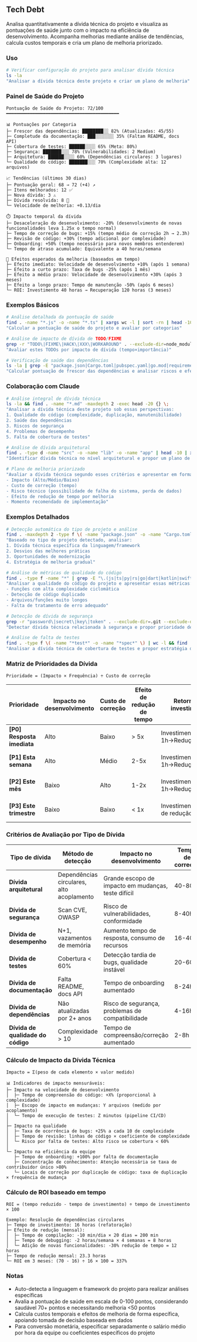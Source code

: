 ## Tech Debt

Analisa quantitativamente a dívida técnica do projeto e visualiza as pontuações de saúde junto com o impacto na eficiência de desenvolvimento. Acompanha melhorias mediante análise de tendências, calcula custos temporais e cria um plano de melhoria priorizado.

### Uso

```bash
# Verificar configuração do projeto para analisar dívida técnica
ls -la
"Analisar a dívida técnica deste projeto e criar um plano de melhoria"
```

### Painel de Saúde do Projeto

```text
Pontuação de Saúde do Projeto: 72/100
━━━━━━━━━━━━━━━━━━━━━━━━━━━━━━━━━━━━━━━━━━━

📊 Pontuações por Categoria
├─ Frescor das dependências: ████████░░ 82% (Atualizadas: 45/55)
├─ Completude da documentação: ███░░░░░░░ 35% (Faltam README, docs API)
├─ Cobertura de testes: ██████░░░░ 65% (Meta: 80%)
├─ Segurança: ███████░░░ 78% (Vulnerabilidades: 2 Medium)
├─ Arquitetura: ██████░░░░ 60% (Dependências circulares: 3 lugares)
└─ Qualidade do código: ███████░░░ 70% (Complexidade alta: 12 arquivos)

📈 Tendências (últimos 30 dias)
├─ Pontuação geral: 68 → 72 (+4) ↗️
├─ Itens melhorados: 12 ✅
├─ Nova dívida: 3 ⚠️
├─ Dívida resolvida: 8 🎉
└─ Velocidade de melhoria: +0.13/dia

⏱️ Impacto temporal da dívida
├─ Desaceleração do desenvolvimento: -20% (desenvolvimento de novas funcionalidades leva 1.25x o tempo normal)
├─ Tempo de correção de bugs: +15% (tempo médio de correção 2h → 2.3h)
├─ Revisão de código: +30% (tempo adicional por complexidade)
├─ Onboarding: +50% (tempo necessário para novos membros entenderem)
└─ Tempo de atraso acumulado: Equivalente a 40 horas/semana

🎯 Efeitos esperados da melhoria (baseados em tempo)
├─ Efeito imediato: Velocidade de desenvolvimento +10% (após 1 semana)
├─ Efeito a curto prazo: Taxa de bugs -25% (após 1 mês)
├─ Efeito a médio prazo: Velocidade de desenvolvimento +30% (após 3 meses)
├─ Efeito a longo prazo: Tempo de manutenção -50% (após 6 meses)
└─ ROI: Investimento 40 horas → Recuperação 120 horas (3 meses)
```

### Exemplos Básicos

```bash
# Análise detalhada da pontuação de saúde
find . -name "*.js" -o -name "*.ts" | xargs wc -l | sort -rn | head -10
"Calcular a pontuação de saúde do projeto e avaliar por categorias"

# Análise de impacto de dívida de TODO/FIXME
grep -r "TODO\|FIXME\|HACK\|XXX\|WORKAROUND" . --exclude-dir=node_modules --exclude-dir=.git
"Avaliar estes TODOs por impacto de dívida (tempo×importância)"

# Verificação de saúde das dependências
ls -la | grep -E "package.json|Cargo.toml|pubspec.yaml|go.mod|requirements.txt"
"Calcular pontuação de frescor das dependências e analisar riscos e efeitos de atualizações"
```

### Colaboração com Claude

```bash
# Análise integral de dívida técnica
ls -la && find . -name "*.md" -maxdepth 2 -exec head -20 {} \;
"Analisar a dívida técnica deste projeto sob essas perspectivas:
1. Qualidade do código (complexidade, duplicação, manutenibilidade)
2. Saúde das dependências
3. Riscos de segurança
4. Problemas de desempenho
5. Falta de cobertura de testes"

# Análise de dívida arquitetural
find . -type d -name "src" -o -name "lib" -o -name "app" | head -10 | xargs ls -la
"Identificar dívida técnica no nível arquitetural e propor um plano de refatoração"

# Plano de melhoria priorizado
"Avaliar a dívida técnica segundo esses critérios e apresentar em formato de tabela:
- Impacto (Alto/Médio/Baixo)
- Custo de correção (tempo)
- Risco técnico (possibilidade de falha do sistema, perda de dados)
- Efeito de redução de tempo por melhoria
- Momento recomendado de implementação"
```

### Exemplos Detalhados

```bash
# Detecção automática do tipo de projeto e análise
find . -maxdepth 2 -type f \( -name "package.json" -o -name "Cargo.toml" -o -name "pubspec.yaml" -o -name "go.mod" -o -name "pom.xml" \)
"Baseado no tipo de projeto detectado, analisar:
1. Dívida técnica específica da linguagem/framework
2. Desvios das melhores práticas
3. Oportunidades de modernização
4. Estratégia de melhoria gradual"

# Análise de métricas de qualidade do código
find . -type f -name "*" | grep -E "\.(js|ts|py|rs|go|dart|kotlin|swift|java)$" | wc -l
"Analisar a qualidade do código do projeto e apresentar essas métricas:
- Funções com alta complexidade ciclomática
- Detecção de código duplicado
- Arquivos/funções muito longos
- Falta de tratamento de erro adequado"

# Detecção de dívida de segurança
grep -r "password\|secret\|key\|token" . --exclude-dir=.git --exclude-dir=node_modules | grep -v ".env.example"
"Detectar dívida técnica relacionada à segurança e propor prioridade de correção e contramedidas"

# Análise de falta de testes
find . -type f \( -name "*test*" -o -name "*spec*" \) | wc -l && find . -type f -name "*.md" | xargs grep -l "test"
"Analisar a dívida técnica de cobertura de testes e propor estratégia de testes"
```

### Matriz de Prioridades da Dívida

```text
Prioridade = (Impacto × Frequência) ÷ Custo de correção
```

| Prioridade                 | Impacto no desenvolvimento | Custo de correção | Efeito de redução de tempo | Retorno do investimento       | Prazo de resposta  |
| -------------------------- | -------------------------- | ----------------- | -------------------------- | ----------------------------- | ------------------ |
| **[P0] Resposta imediata** | Alto                       | Baixo             | > 5x                       | Investimento 1h→Redução 5h+   | Imediato           |
| **[P1] Esta semana**       | Alto                       | Médio             | 2-5x                       | Investimento 1h→Redução 2-5h  | Dentro de 1 semana |
| **[P2] Este mês**          | Baixo                      | Alto              | 1-2x                       | Investimento 1h→Redução 1-2h  | Dentro de 1 mês    |
| **[P3] Este trimestre**    | Baixo                      | Baixo             | < 1x                       | Investimento=tempo de redução | Dentro de 3 meses  |

### Critérios de Avaliação por Tipo de Dívida

| Tipo de dívida                    | Método de detecção                        | Impacto no desenvolvimento                          | Tempo de correção |
| --------------------------------- | ----------------------------------------- | --------------------------------------------------- | ----------------- |
| **Dívida arquitetural**           | Dependências circulares, alto acoplamento | Grande escopo de impacto em mudanças, teste difícil | 40-80h            |
| **Dívida de segurança**           | Scan CVE, OWASP                           | Risco de vulnerabilidades, conformidade             | 8-40h             |
| **Dívida de desempenho**          | N+1, vazamentos de memória                | Aumento tempo de resposta, consumo de recursos      | 16-40h            |
| **Dívida de testes**              | Cobertura < 60%                           | Detecção tardia de bugs, qualidade instável         | 20-60h            |
| **Dívida de documentação**        | Falta README, docs API                    | Tempo de onboarding aumentado                       | 8-24h             |
| **Dívida de dependências**        | Não atualizadas por 2+ anos               | Risco de segurança, problemas de compatibilidade    | 4-16h             |
| **Dívida de qualidade do código** | Complexidade > 10                         | Tempo de compreensão/correção aumentado             | 2-8h              |

### Cálculo de Impacto da Dívida Técnica

```text
Impacto = Σ(peso de cada elemento × valor medido)

📊 Indicadores de impacto mensuráveis:
├─ Impacto na velocidade de desenvolvimento
│  ├─ Tempo de compreensão do código: +X% (proporcional à complexidade)
│  ├─ Escopo de impacto em mudanças: Y arquivos (medido por acoplamento)
│  └─ Tempo de execução de testes: Z minutos (pipeline CI/CD)
│
├─ Impacto na qualidade
│  ├─ Taxa de ocorrência de bugs: +25% a cada 10 de complexidade
│  ├─ Tempo de revisão: linhas de código × coeficiente de complexidade
│  └─ Risco por falta de testes: Alto risco se cobertura < 60%
│
└─ Impacto na eficiência da equipe
   ├─ Tempo de onboarding: +100% por falta de documentação
   ├─ Concentração de conhecimento: Atenção necessária se taxa de contribuidor único >80%
   └─ Locais de correção por duplicação de código: taxa de duplicação × frequência de mudança
```

### Cálculo de ROI baseado em tempo

```text
ROI = (tempo reduzido - tempo de investimento) ÷ tempo de investimento × 100

Exemplo: Resolução de dependências circulares
├─ Tempo de investimento: 16 horas (refatoração)
├─ Efeito de redução (mensal):
│  ├─ Tempo de compilação: -10 min/dia × 20 dias = 200 min
│  ├─ Tempo de debugging: -2 horas/semana × 4 semanas = 8 horas
│  └─ Adição de novas funcionalidades: -30% redução de tempo = 12 horas
├─ Tempo de redução mensal: 23.3 horas
└─ ROI em 3 meses: (70 - 16) ÷ 16 × 100 = 337%
```

### Notas

- Auto-detecta a linguagem e framework do projeto para realizar análises específicas
- Avalia a pontuação de saúde em escala de 0-100 pontos, considerando saudável 70+ pontos e necessitando melhoria <50 pontos
- Calcula custos temporais e efeitos de melhoria de forma específica, apoiando tomada de decisão baseada em dados
- Para conversão monetária, especificar separadamente o salário médio por hora da equipe ou coeficientes específicos do projeto
